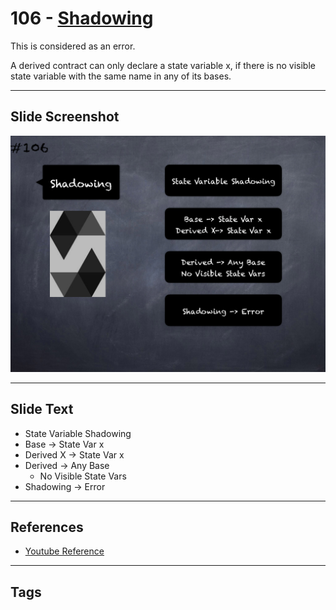 # 106 - [Shadowing](Shadowing.md)
This is considered as an error. 

A derived contract can only declare a state variable x, if there is no visible state variable with the same name in any of its bases.

___
## Slide Screenshot
![106.png](../../images/3.Solidity%20201/106.png)
___
## Slide Text
- State Variable Shadowing
- Base -> State Var x
- Derived X -> State Var x
- Derived -> Any Base
	- No Visible State Vars
- Shadowing -> Error
___
## References
- [Youtube Reference](https://youtu.be/3bFgsmsQXrE?t=496)
___
## Tags